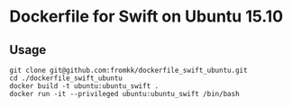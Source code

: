 # Dockerfile for Swift on Ubuntu 15.10

## Usage

```
git clone git@github.com:fromkk/dockerfile_swift_ubuntu.git
cd ./dockerfile_swift_ubuntu
docker build -t ubuntu:ubuntu_swift .
docker run -it --privileged ubuntu:ubuntu_swift /bin/bash
```
